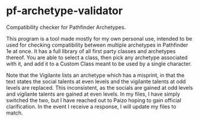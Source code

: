 # pf-archetype-validator
Compatibility checker for Pathfinder Archetypes.

This program is a tool made mostly for my own personal use, intended to be used for checking compatibility between multiple archetypes in Pathfinder 1e at once. It has a full library of all first party classes and archetypes thereof. You are able to select a class, then pick any archetype associated with it, and add it to a Custom Class meant to be used by a single character. 

Note that the Vigilante lists an archetype which has a misprint, in that the text states the social talents at even levels and the vigilante talents at odd levels are replaced. This inconsistent, as the socials are gained at odd levels and vigilante talents are gained at even levels. In my files, I have simply switched the two, but I have reached out to Paizo hoping to gain official clarification. In the event I receive a response, I will update my files to match.